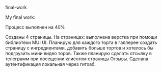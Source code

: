 final-work

My final work:

Процесс выполнен на 40%

Созданы 4 страницы. На страницах: выполнена верстка при помощи библиотеки MUI UI. Планирую для каждого торта в галлерее создать страницу с ингредиентами, добавить больше тортов и хотелось бы подгрузить мини видео торов. Также планирую сделать отсылку в телеграмм при посещении клиентом страницы Отзывы. Сделана аутентификация локальная через гитхаб.